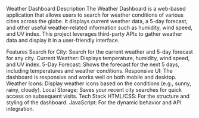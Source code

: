 Weather Dashboard
Description
The Weather Dashboard is a web-based application that allows users to search for weather conditions of various cities across the globe. It displays current weather data, a 5-day forecast, and other useful weather-related information such as humidity, wind speed, and UV index. This project leverages third-party APIs to gather weather data and display it in a user-friendly interface.

Features
Search for City: Search for the current weather and 5-day forecast for any city.
Current Weather: Displays temperature, humidity, wind speed, and UV index.
5-Day Forecast: Shows the forecast for the next 5 days, including temperatures and weather conditions.
Responsive UI: The dashboard is responsive and works well on both mobile and desktop.
Weather Icons: Display weather icons based on the conditions (e.g., sunny, rainy, cloudy).
Local Storage: Saves your recent city searches for quick access on subsequent visits.
Tech Stack
HTML/CSS: For the structure and styling of the dashboard.
JavaScript: For the dynamic behavior and API integration.
